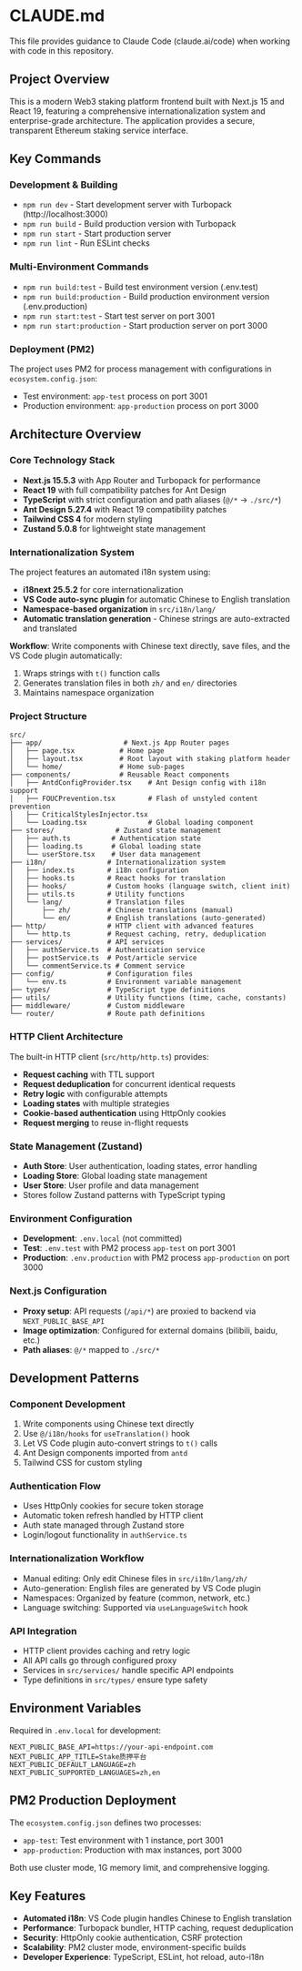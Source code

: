 # CLAUDE.md

This file provides guidance to Claude Code (claude.ai/code) when working with code in this repository.

## Project Overview

This is a modern Web3 staking platform frontend built with Next.js 15 and React 19, featuring a comprehensive internationalization system and enterprise-grade architecture. The application provides a secure, transparent Ethereum staking service interface.

## Key Commands

### Development & Building
- `npm run dev` - Start development server with Turbopack (http://localhost:3000)
- `npm run build` - Build production version with Turbopack
- `npm run start` - Start production server
- `npm run lint` - Run ESLint checks

### Multi-Environment Commands
- `npm run build:test` - Build test environment version (.env.test)
- `npm run build:production` - Build production environment version (.env.production)
- `npm run start:test` - Start test server on port 3001
- `npm run start:production` - Start production server on port 3000

### Deployment (PM2)
The project uses PM2 for process management with configurations in `ecosystem.config.json`:
- Test environment: `app-test` process on port 3001
- Production environment: `app-production` process on port 3000

## Architecture Overview

### Core Technology Stack
- **Next.js 15.5.3** with App Router and Turbopack for performance
- **React 19** with full compatibility patches for Ant Design
- **TypeScript** with strict configuration and path aliases (`@/*` → `./src/*`)
- **Ant Design 5.27.4** with React 19 compatibility patches
- **Tailwind CSS 4** for modern styling
- **Zustand 5.0.8** for lightweight state management

### Internationalization System
The project features an automated i18n system using:
- **i18next 25.5.2** for core internationalization
- **VS Code auto-sync plugin** for automatic Chinese to English translation
- **Namespace-based organization** in `src/i18n/lang/`
- **Automatic translation generation** - Chinese strings are auto-extracted and translated

**Workflow**: Write components with Chinese text directly, save files, and the VS Code plugin automatically:
1. Wraps strings with `t()` function calls
2. Generates translation files in both `zh/` and `en/` directories
3. Maintains namespace organization

### Project Structure
```
src/
├── app/                    # Next.js App Router pages
│   ├── page.tsx           # Home page
│   ├── layout.tsx         # Root layout with staking platform header
│   └── home/              # Home sub-pages
├── components/            # Reusable React components
│   ├── AntdConfigProvider.tsx    # Ant Design config with i18n support
│   ├── FOUCPrevention.tsx        # Flash of unstyled content prevention
│   ├── CriticalStylesInjector.tsx
│   └── Loading.tsx               # Global loading component
├── stores/               # Zustand state management
│   ├── auth.ts          # Authentication state
│   ├── loading.ts       # Global loading state
│   └── userStore.tsx    # User data management
├── i18n/               # Internationalization system
│   ├── index.ts        # i18n configuration
│   ├── hooks.ts        # React hooks for translation
│   ├── hooks/          # Custom hooks (language switch, client init)
│   ├── utils.ts        # Utility functions
│   └── lang/           # Translation files
│       ├── zh/         # Chinese translations (manual)
│       └── en/         # English translations (auto-generated)
├── http/               # HTTP client with advanced features
│   └── http.ts         # Request caching, retry, deduplication
├── services/           # API services
│   ├── authService.ts  # Authentication service
│   ├── postService.ts  # Post/article service
│   └── commentService.ts # Comment service
├── config/             # Configuration files
│   └── env.ts          # Environment variable management
├── types/              # TypeScript type definitions
├── utils/              # Utility functions (time, cache, constants)
├── middleware/         # Custom middleware
└── router/             # Route path definitions
```

### HTTP Client Architecture
The built-in HTTP client (`src/http/http.ts`) provides:
- **Request caching** with TTL support
- **Request deduplication** for concurrent identical requests
- **Retry logic** with configurable attempts
- **Loading states** with multiple strategies
- **Cookie-based authentication** using HttpOnly cookies
- **Request merging** to reuse in-flight requests

### State Management (Zustand)
- **Auth Store**: User authentication, loading states, error handling
- **Loading Store**: Global loading state management
- **User Store**: User profile and data management
- Stores follow Zustand patterns with TypeScript typing

### Environment Configuration
- **Development**: `.env.local` (not committed)
- **Test**: `.env.test` with PM2 process `app-test` on port 3001
- **Production**: `.env.production` with PM2 process `app-production` on port 3000

### Next.js Configuration
- **Proxy setup**: API requests (`/api/*`) are proxied to backend via `NEXT_PUBLIC_BASE_API`
- **Image optimization**: Configured for external domains (bilibili, baidu, etc.)
- **Path aliases**: `@/*` mapped to `./src/*`

## Development Patterns

### Component Development
1. Write components using Chinese text directly
2. Use `@/i18n/hooks` for `useTranslation()` hook
3. Let VS Code plugin auto-convert strings to `t()` calls
4. Ant Design components imported from `antd`
5. Tailwind CSS for custom styling

### Authentication Flow
- Uses HttpOnly cookies for secure token storage
- Automatic token refresh handled by HTTP client
- Auth state managed through Zustand store
- Login/logout functionality in `authService.ts`

### Internationalization Workflow
- Manual editing: Only edit Chinese files in `src/i18n/lang/zh/`
- Auto-generation: English files are generated by VS Code plugin
- Namespaces: Organized by feature (common, network, etc.)
- Language switching: Supported via `useLanguageSwitch` hook

### API Integration
- HTTP client provides caching and retry logic
- All API calls go through configured proxy
- Services in `src/services/` handle specific API endpoints
- Type definitions in `src/types/` ensure type safety

## Environment Variables
Required in `.env.local` for development:
```env
NEXT_PUBLIC_BASE_API=https://your-api-endpoint.com
NEXT_PUBLIC_APP_TITLE=Stake质押平台
NEXT_PUBLIC_DEFAULT_LANGUAGE=zh
NEXT_PUBLIC_SUPPORTED_LANGUAGES=zh,en
```

## PM2 Production Deployment
The `ecosystem.config.json` defines two processes:
- `app-test`: Test environment with 1 instance, port 3001
- `app-production`: Production with max instances, port 3000

Both use cluster mode, 1G memory limit, and comprehensive logging.

## Key Features
- **Automated i18n**: VS Code plugin handles Chinese to English translation
- **Performance**: Turbopack bundler, HTTP caching, request deduplication
- **Security**: HttpOnly cookie authentication, CSRF protection
- **Scalability**: PM2 cluster mode, environment-specific builds
- **Developer Experience**: TypeScript, ESLint, hot reload, auto-i18n
